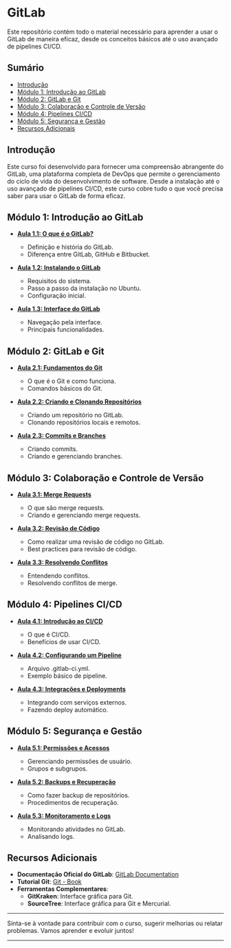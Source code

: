 # GitLab

Este repositório contém todo o material necessário para aprender a usar o GitLab de maneira eficaz, desde os conceitos básicos até o uso avançado de pipelines CI/CD.

## Sumário

- [Introdução](#introdução)
- [Módulo 1: Introdução ao GitLab](#módulo-1-introdução-ao-gitlab)
- [Módulo 2: GitLab e Git](#módulo-2-gitlab-e-git)
- [Módulo 3: Colaboração e Controle de Versão](#módulo-3-colaboração-e-controle-de-versão)
- [Módulo 4: Pipelines CI/CD](#módulo-4-pipelines-cicd)
- [Módulo 5: Segurança e Gestão](#módulo-5-segurança-e-gestão)
- [Recursos Adicionais](#recursos-adicionais)

## Introdução

Este curso foi desenvolvido para fornecer uma compreensão abrangente do GitLab, uma plataforma completa de DevOps que permite o gerenciamento do ciclo de vida do desenvolvimento de software. Desde a instalação até o uso avançado de pipelines CI/CD, este curso cobre tudo o que você precisa saber para usar o GitLab de forma eficaz.

## Módulo 1: Introdução ao GitLab

- **[Aula 1.1: O que é o GitLab?]([modulo1/aula1.1.md](https://github.com/daviamarall/GitLab/blob/main/GitLab.md#aula-11-o-que-%C3%A9-o-gitlab))**
  - Definição e história do GitLab.
  - Diferença entre GitLab, GitHub e Bitbucket.
  
- **[Aula 1.2: Instalando o GitLab](modulo1/aula1.2.md)**
  - Requisitos do sistema.
  - Passo a passo da instalação no Ubuntu.
  - Configuração inicial.
  
- **[Aula 1.3: Interface do GitLab](modulo1/aula1.3.md)**
  - Navegação pela interface.
  - Principais funcionalidades.

## Módulo 2: GitLab e Git

- **[Aula 2.1: Fundamentos do Git](modulo2/aula2.1.md)**
  - O que é o Git e como funciona.
  - Comandos básicos do Git.
  
- **[Aula 2.2: Criando e Clonando Repositórios](modulo2/aula2.2.md)**
  - Criando um repositório no GitLab.
  - Clonando repositórios locais e remotos.
  
- **[Aula 2.3: Commits e Branches](modulo2/aula2.3.md)**
  - Criando commits.
  - Criando e gerenciando branches.

## Módulo 3: Colaboração e Controle de Versão

- **[Aula 3.1: Merge Requests](modulo3/aula3.1.md)**
  - O que são merge requests.
  - Criando e gerenciando merge requests.
  
- **[Aula 3.2: Revisão de Código](modulo3/aula3.2.md)**
  - Como realizar uma revisão de código no GitLab.
  - Best practices para revisão de código.
  
- **[Aula 3.3: Resolvendo Conflitos](modulo3/aula3.3.md)**
  - Entendendo conflitos.
  - Resolvendo conflitos de merge.

## Módulo 4: Pipelines CI/CD

- **[Aula 4.1: Introdução ao CI/CD](modulo4/aula4.1.md)**
  - O que é CI/CD.
  - Benefícios de usar CI/CD.
  
- **[Aula 4.2: Configurando um Pipeline](modulo4/aula4.2.md)**
  - Arquivo .gitlab-ci.yml.
  - Exemplo básico de pipeline.
  
- **[Aula 4.3: Integrações e Deployments](modulo4/aula4.3.md)**
  - Integrando com serviços externos.
  - Fazendo deploy automático.

## Módulo 5: Segurança e Gestão

- **[Aula 5.1: Permissões e Acessos](modulo5/aula5.1.md)**
  - Gerenciando permissões de usuário.
  - Grupos e subgrupos.
  
- **[Aula 5.2: Backups e Recuperação](modulo5/aula5.2.md)**
  - Como fazer backup de repositórios.
  - Procedimentos de recuperação.
  
- **[Aula 5.3: Monitoramento e Logs](modulo5/aula5.3.md)**
  - Monitorando atividades no GitLab.
  - Analisando logs.

## Recursos Adicionais

- **Documentação Oficial do GitLab**: [GitLab Documentation](https://docs.gitlab.com/)
- **Tutorial Git**: [Git - Book](https://git-scm.com/book/en/v2)
- **Ferramentas Complementares**:
  - **GitKraken**: Interface gráfica para Git.
  - **SourceTree**: Interface gráfica para Git e Mercurial.

---

Sinta-se à vontade para contribuir com o curso, sugerir melhorias ou relatar problemas. Vamos aprender e evoluir juntos!

---
